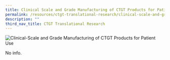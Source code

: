 ```yaml
---
title: Clinical Scale and Grade Manufacturing of CTGT Products for Patient Use
permalink: /resources/ctgt-translational-research/clinical-scale-and-grade-manufacturing-of-ctgt-products/
description: ""
third_nav_title: CTGT Translational Research
---
```

![Clinical-Scale and Grade Manufacturing of CTGT Products for Patient Use](https://www.actris.sg/wp-content/uploads/2021/02/shutterstock_519817903.jpg)

No info.